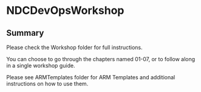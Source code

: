 # NDCDevOpsWorkshop

## Summary

Please check the Workshop folder for full instructions.

You can choose to go through the chapters named 01-07, or to follow along in a single workshop guide.

Please see ARMTemplates folder for ARM Templates and additional instructions on how to use them.
